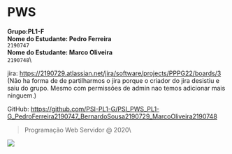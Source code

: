 # PWS

**Grupo:PL1-F**\
**Nome do Estudante: Pedro Ferreira**\
`2190747`\
**Nome do Estudante: Marco Oliveira**\
`2190748`\



jira: https://2190729.atlassian.net/jira/software/projects/PPPG22/boards/3
(Não ha forma de de partilharmos o jira porque o criador do jira desistiu e saiu do grupo. 
Mesmo com permissões de admin nao temos adicionar mais ninguem.)

GitHub: https://github.com/PSI-PL1-G/PSI_PWS_PL1-G_PedroFerreira2190747_BernardoSousa2190729_MarcoOliveira2190748
> Programação Web Servidor @ 2020\

![](https://www.ipleiria.pt/wp-content/themes/ipleiria/img/logo_ipl_header.png)

